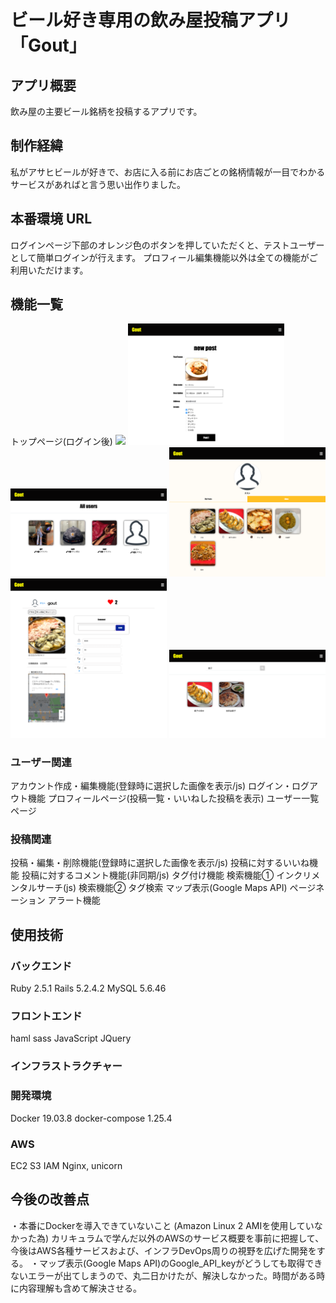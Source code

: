 # ビール好き専用の飲み屋投稿アプリ 「Gout」

## アプリ概要
  飲み屋の主要ビール銘柄を投稿するアプリです。

## 制作経緯
  私がアサヒビールが好きで、お店に入る前にお店ごとの銘柄情報が一目でわかるサービスがあればと言う思い出作りました。

## 本番環境 URL

  ログインページ下部のオレンジ色のボタンを押していただくと、テストユーザーとして簡単ログインが行えます。
  プロフィール編集機能以外は全ての機能がご利用いただけます。
## 機能一覧
トップページ(ログイン後)
<img src="https://github.com/kishidashota/gout/blob/master/rea1.png" width="250px">
<img src="https://github.com/kishidashota/gout/blob/master/rea2.png" width="250px">
<img src="https://github.com/kishidashota/gout/blob/master/rea3.png" width="250px">
<img src="https://github.com/kishidashota/gout/blob/master/rea4.png" width="250px">
<img src="https://github.com/kishidashota/gout/blob/master/rea5.png" width="250px">
<img src="https://github.com/kishidashota/gout/blob/master/rea6.png" width="250px">

### ユーザー関連
  アカウント作成・編集機能(登録時に選択した画像を表示/js)
  ログイン・ログアウト機能
  プロフィールページ(投稿一覧・いいねした投稿を表示)
  ユーザー一覧ページ
### 投稿関連
  投稿・編集・削除機能(登録時に選択した画像を表示/js)
  投稿に対するいいね機能
  投稿に対するコメント機能(非同期/js)
  タグ付け機能
  検索機能① インクリメンタルサーチ(js)
  検索機能② タグ検索
  マップ表示(Google Maps API)
  ページネーション 
  アラート機能

## 使用技術
### バックエンド
 Ruby 2.5.1
 Rails 5.2.4.2
 MySQL 5.6.46
### フロントエンド
  haml
  sass
  JavaScript
  JQuery
### インフラストラクチャー
### 開発環境
Docker 19.03.8
docker-compose  1.25.4
### AWS
EC2
S3
IAM
Nginx, unicorn

## 今後の改善点
・本番にDockerを導入できていないこと (Amazon Linux 2 AMIを使用していなかった為)
  カリキュラムで学んだ以外のAWSのサービス概要を事前に把握して、今後はAWS各種サービスおよび、インフラDevOps周りの視野を広げた開発をする。
・マップ表示(Google Maps API)のGoogle_API_keyがどうしても取得できないエラーが出てしまうので、丸二日かけたが、解決しなかった。時間がある時に内容理解も含めて解決させる。